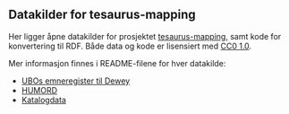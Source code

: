 ## Datakilder for tesaurus-mapping

Her ligger åpne datakilder for prosjektet
[tesaurus-mapping](http://www.ub.uio.no/om/prosjekter/tesaurus/),
samt kode for konvertering til RDF.
Både data og kode er lisensiert med
[CC0 1.0](//creativecommons.org/publicdomain/zero/1.0/deed.no).

Mer informasjon finnes i README-filene for hver datakilde:

 - [UBOs emneregister til Dewey](usvd/README.md)
 - [HUMORD](humord/README.md)
 - [Katalogdata](katalog/README.md)
